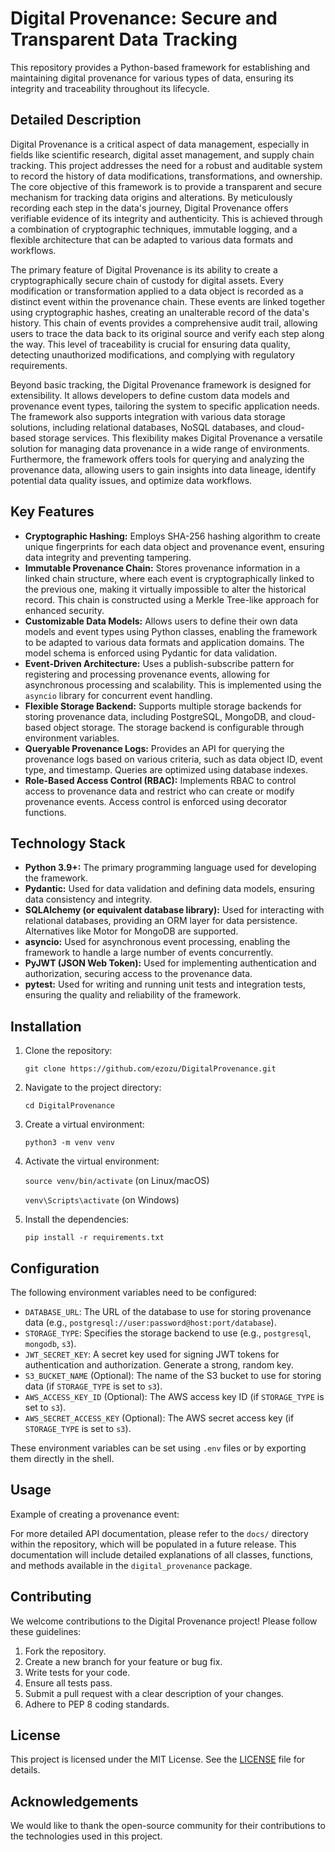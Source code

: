 # Digital Provenance: Secure and Transparent Data Tracking

This repository provides a Python-based framework for establishing and maintaining digital provenance for various types of data, ensuring its integrity and traceability throughout its lifecycle.

## Detailed Description

Digital Provenance is a critical aspect of data management, especially in fields like scientific research, digital asset management, and supply chain tracking. This project addresses the need for a robust and auditable system to record the history of data modifications, transformations, and ownership. The core objective of this framework is to provide a transparent and secure mechanism for tracking data origins and alterations. By meticulously recording each step in the data's journey, Digital Provenance offers verifiable evidence of its integrity and authenticity. This is achieved through a combination of cryptographic techniques, immutable logging, and a flexible architecture that can be adapted to various data formats and workflows.

The primary feature of Digital Provenance is its ability to create a cryptographically secure chain of custody for digital assets. Every modification or transformation applied to a data object is recorded as a distinct event within the provenance chain. These events are linked together using cryptographic hashes, creating an unalterable record of the data's history. This chain of events provides a comprehensive audit trail, allowing users to trace the data back to its original source and verify each step along the way. This level of traceability is crucial for ensuring data quality, detecting unauthorized modifications, and complying with regulatory requirements.

Beyond basic tracking, the Digital Provenance framework is designed for extensibility. It allows developers to define custom data models and provenance event types, tailoring the system to specific application needs. The framework also supports integration with various data storage solutions, including relational databases, NoSQL databases, and cloud-based storage services. This flexibility makes Digital Provenance a versatile solution for managing data provenance in a wide range of environments. Furthermore, the framework offers tools for querying and analyzing the provenance data, allowing users to gain insights into data lineage, identify potential data quality issues, and optimize data workflows.

## Key Features

*   **Cryptographic Hashing:** Employs SHA-256 hashing algorithm to create unique fingerprints for each data object and provenance event, ensuring data integrity and preventing tampering.
*   **Immutable Provenance Chain:** Stores provenance information in a linked chain structure, where each event is cryptographically linked to the previous one, making it virtually impossible to alter the historical record. This chain is constructed using a Merkle Tree-like approach for enhanced security.
*   **Customizable Data Models:** Allows users to define their own data models and event types using Python classes, enabling the framework to be adapted to various data formats and application domains. The model schema is enforced using Pydantic for data validation.
*   **Event-Driven Architecture:** Uses a publish-subscribe pattern for registering and processing provenance events, allowing for asynchronous processing and scalability. This is implemented using the `asyncio` library for concurrent event handling.
*   **Flexible Storage Backend:** Supports multiple storage backends for storing provenance data, including PostgreSQL, MongoDB, and cloud-based object storage. The storage backend is configurable through environment variables.
*   **Queryable Provenance Logs:** Provides an API for querying the provenance logs based on various criteria, such as data object ID, event type, and timestamp. Queries are optimized using database indexes.
*   **Role-Based Access Control (RBAC):** Implements RBAC to control access to provenance data and restrict who can create or modify provenance events. Access control is enforced using decorator functions.

## Technology Stack

*   **Python 3.9+:** The primary programming language used for developing the framework.
*   **Pydantic:** Used for data validation and defining data models, ensuring data consistency and integrity.
*   **SQLAlchemy (or equivalent database library):** Used for interacting with relational databases, providing an ORM layer for data persistence. Alternatives like Motor for MongoDB are supported.
*   **asyncio:** Used for asynchronous event processing, enabling the framework to handle a large number of events concurrently.
*   **PyJWT (JSON Web Token):** Used for implementing authentication and authorization, securing access to the provenance data.
*   **pytest:** Used for writing and running unit tests and integration tests, ensuring the quality and reliability of the framework.

## Installation

1.  Clone the repository:

    `git clone https://github.com/ezozu/DigitalProvenance.git`

2.  Navigate to the project directory:

    `cd DigitalProvenance`

3.  Create a virtual environment:

    `python3 -m venv venv`

4.  Activate the virtual environment:

    `source venv/bin/activate` (on Linux/macOS)

    `venv\Scripts\activate` (on Windows)

5.  Install the dependencies:

    `pip install -r requirements.txt`

## Configuration

The following environment variables need to be configured:

*   `DATABASE_URL`: The URL of the database to use for storing provenance data (e.g., `postgresql://user:password@host:port/database`).
*   `STORAGE_TYPE`: Specifies the storage backend to use (e.g., `postgresql`, `mongodb`, `s3`).
*   `JWT_SECRET_KEY`: A secret key used for signing JWT tokens for authentication and authorization. Generate a strong, random key.
*   `S3_BUCKET_NAME` (Optional): The name of the S3 bucket to use for storing data (if `STORAGE_TYPE` is set to `s3`).
*   `AWS_ACCESS_KEY_ID` (Optional): The AWS access key ID (if `STORAGE_TYPE` is set to `s3`).
*   `AWS_SECRET_ACCESS_KEY` (Optional): The AWS secret access key (if `STORAGE_TYPE` is set to `s3`).

These environment variables can be set using `.env` files or by exporting them directly in the shell.

## Usage

Example of creating a provenance event:



For more detailed API documentation, please refer to the `docs/` directory within the repository, which will be populated in a future release. This documentation will include detailed explanations of all classes, functions, and methods available in the `digital_provenance` package.

## Contributing

We welcome contributions to the Digital Provenance project! Please follow these guidelines:

1.  Fork the repository.
2.  Create a new branch for your feature or bug fix.
3.  Write tests for your code.
4.  Ensure all tests pass.
5.  Submit a pull request with a clear description of your changes.
6.  Adhere to PEP 8 coding standards.

## License

This project is licensed under the MIT License. See the [LICENSE](https://github.com/ezozu/DigitalProvenance/blob/main/LICENSE) file for details.

## Acknowledgements

We would like to thank the open-source community for their contributions to the technologies used in this project.